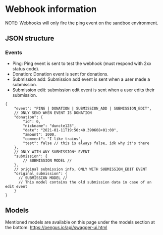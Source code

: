# Webhook information
NOTE: Webhooks will only fire the ping event on the sandbox environment.

## JSON structure
### Events
- Ping: Ping event is sent to test the webhook (must respond with 2xx status code).
- Donation: Donation event is sent for donations.
- Submission add: Submission add event is sent when a user made a submission.
- Submission edit: submission edit event is sent when a user edits their submission.

```json5
{
    "event": "PING | DONATION | SUBMISSION_ADD | SUBMISSION_EDIT",
    // ONLY SEND WHEN EVENT IS DONATION
    "donation": {
        "id": 0,
        "nickname": "duncte123",
        "date": "2021-01-11T19:50:40.390608+01:00",
        "amount": 1000,
        "comment": "I like trains",
        "test": false // this is always false, idk why it's there
    },
    // ONLY WITH ANY SUBMISSION* EVENT
    "submission": {
        // SUBMISSION MODEL //
    },
    // original submission info, ONLY WITH SUBMISSION_EDIT EVENT
    "original_submission": {
      // SUBMISSION MODEL //
      // This model contains the old submission data in case of an edit event
    }
}
```

## Models
Mentioned models are available on this page under the models section at the bottom: https://oengus.io/api/swagger-ui.html

